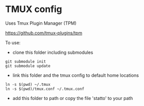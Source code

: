 # TMUX config

Uses Tmux Plugin Manager (TPM)

https://github.com/tmux-plugins/tpm

To use:

* clone this folder including submodules

```
git submodule init
git submodule update
```

* link this folder and the tmux config to default home locations

```
ln -s $(pwd) ~/.tmux
ln -s $(pwd)/tmux.conf ~/.tmux.conf
```

* add this folder to path or copy the file 'statto' to your path
